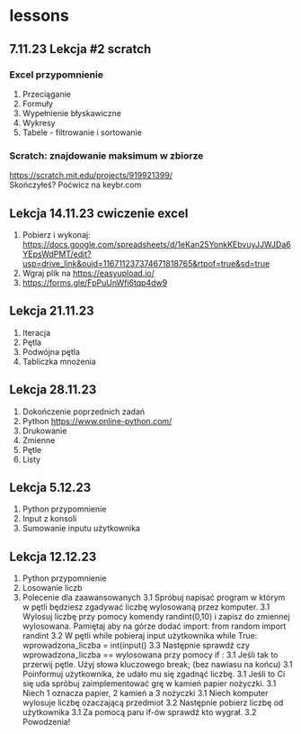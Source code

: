 # lessons

## 7.11.23 Lekcja #2 scratch

### Excel przypomnienie
1. Przeciąganie
1. Formuły
1. Wypełnienie błyskawiczne
1. Wykresy
1. Tabele - filtrowanie i sortowanie

### Scratch: znajdowanie maksimum w zbiorze
https://scratch.mit.edu/projects/919921399/  
Skończyłeś? Poćwicz na keybr.com

## Lekcja 14.11.23 cwiczenie excel
1. Pobierz i wykonaj: https://docs.google.com/spreadsheets/d/1eKan25YonkKEbvuyJJWJDa6YEpsWdPMT/edit?usp=drive_link&ouid=116711237374671818765&rtpof=true&sd=true
2. Wgraj plik na https://easyupload.io/
3. https://forms.gle/FpPuUnWfi6tqp4dw9

## Lekcja 21.11.23
1. Iteracja
2. Pętla
3. Podwójna pętla
4. Tabliczka mnożenia

## Lekcja 28.11.23
1. Dokończenie poprzednich zadań
2. Python https://www.online-python.com/
3. Drukowanie
4. Zmienne
5. Pętle
6. Listy

## Lekcja 5.12.23
1. Python przypomnienie
2. Input z konsoli
3. Sumowanie inputu użytkownika

## Lekcja 12.12.23
1. Python przypomnienie
2. Losowanie liczb
3. Polecenie dla zaawansowanych
   3.1 Spróbuj napisać program w którym w pętli będziesz zgadywać liczbę wylosowaną przez komputer.
   3.1 Wylosuj liczbę przy pomocy komendy randint(0,10) i zapisz do zmiennej wylosowana. Pamiętaj aby na górze dodać import: from random import randint
   3.2 W pętli while pobieraj input użytkownika while True: wprowadzona_liczba = int(input()
   3.3 Następnie sprawdź czy wprowadzona_liczba == wylosowana przy pomocy if <warunek>:
   3.1 Jeśli tak to przerwij pętle. Użyj słowa kluczowego break; (bez nawiasu na końcu)
   3.1 Poinformuj użytkownika, że udało mu się zgadnąć liczbę.
   3.1 Jeśli to Ci się uda spróbuj zaimplementować grę w kamień papier nożyczki.
   3.1 Niech 1 oznacza papier, 2 kamień a 3 nożyczki
   3.1 Niech komputer wylosuje liczbę ozaczającą przedmiot
   3.2 Następnie pobierz liczbę od użytkownika
   3.1 Za pomocą paru if-ów sprawdź kto wygrał.
   3.2 Powodzenia!
